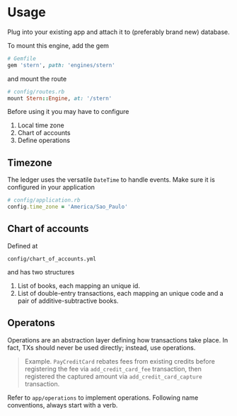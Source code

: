 # Usage
Plug into your existing app and attach it to (preferably brand new) database.

To mount this engine, add the gem

```ruby
# Gemfile
gem 'stern', path: 'engines/stern'
```

and mount the route

```ruby
# config/routes.rb
mount Stern::Engine, at: '/stern'
```

Before using it you may have to configure

1. Local time zone
2. Chart of accounts
3. Define operations


## Timezone
The ledger uses the versatile `DateTime` to handle events.
Make sure it is configured in your application

```ruby
# config/application.rb
config.time_zone = 'America/Sao_Paulo'
```

## Chart of accounts
Defined at

```
config/chart_of_accounts.yml
```

and has two structures

1. List of books, each mapping an unique id.
2. List of double-entry transactions, each mapping
an unique code and a pair of additive-subtractive books.

## Operatons
Operations are an abstraction layer defining how transactions take place.
In fact, TXs should never be used directly; instead, use operations.

> Example. `PayCreditCard` rebates fees from existing credits before registering
> the fee via `add_credit_card_fee` transaction, then registered the captured amount
> via `add_credit_card_capture` transaction.

Refer to `app/operations` to implement operations.
Following name conventions, always start with a verb.
